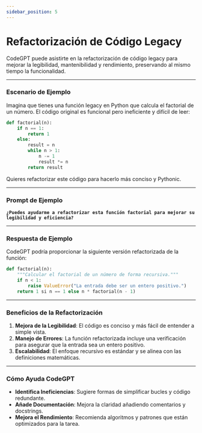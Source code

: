 ```yaml
---
sidebar_position: 5
---
```


# Refactorización de Código Legacy

CodeGPT puede asistirte en la refactorización de código legacy para mejorar la legibilidad, mantenibilidad y rendimiento, preservando al mismo tiempo la funcionalidad.

---

### **Escenario de Ejemplo**

Imagina que tienes una función legacy en Python que calcula el factorial de un número. El código original es funcional pero ineficiente y difícil de leer:

```python
def factorial(n):
    if n == 1:
        return 1
    else:
        result = n
        while n > 1:
            n -= 1
            result *= n
        return result
```

Quieres refactorizar este código para hacerlo más conciso y Pythonic.

---

### **Prompt de Ejemplo**

**`¿Puedes ayudarme a refactorizar esta función factorial para mejorar su legibilidad y eficiencia?`**

---

### **Respuesta de Ejemplo**

CodeGPT podría proporcionar la siguiente versión refactorizada de la función:

```python
def factorial(n):
    """Calcular el factorial de un número de forma recursiva."""
    if n < 1:
        raise ValueError("La entrada debe ser un entero positivo.")
    return 1 si n == 1 else n * factorial(n - 1)
```

---

### **Beneficios de la Refactorización**

1. **Mejora de la Legibilidad**: El código es conciso y más fácil de entender a simple vista.  
2. **Manejo de Errores**: La función refactorizada incluye una verificación para asegurar que la entrada sea un entero positivo.  
3. **Escalabilidad**: El enfoque recursivo es estándar y se alinea con las definiciones matemáticas.  

---

### **Cómo Ayuda CodeGPT**

- **Identifica Ineficiencias**: Sugiere formas de simplificar bucles y código redundante.  
- **Añade Documentación**: Mejora la claridad añadiendo comentarios y docstrings.  
- **Mejora el Rendimiento**: Recomienda algoritmos y patrones que están optimizados para la tarea.  